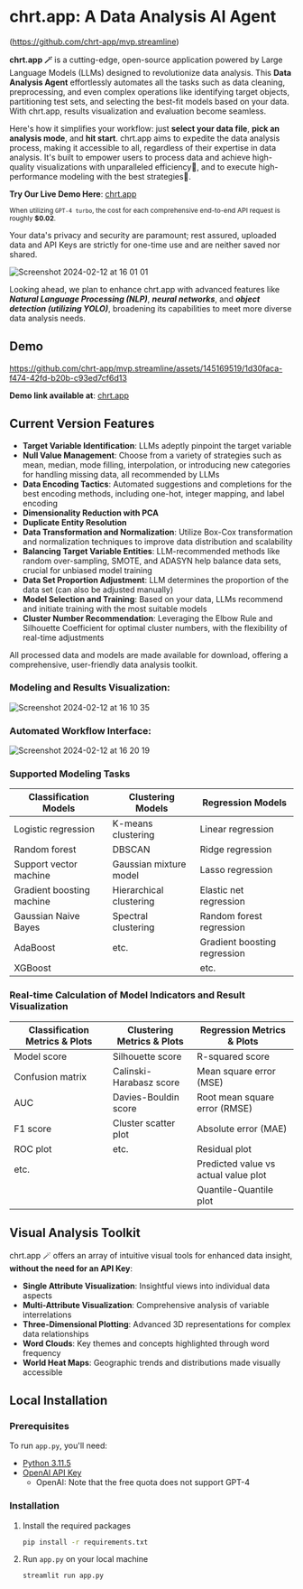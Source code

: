 # chrt.app: A Data Analysis AI Agent

(https://github.com/chrt-app/mvp.streamline) 

**chrt.app 🪄** is a cutting-edge, open-source application powered by Large Language Models (LLMs) designed to revolutionize data analysis. This **Data Analysis Agent** effortlessly automates all the tasks such as data cleaning, preprocessing, and even complex operations like identifying target objects, partitioning test sets, and selecting the best-fit models based on your data. With chrt.app, results visualization and evaluation become seamless.

Here's how it simplifies your workflow: just **select your data file**, **pick an analysis mode**, and **hit start**. chrt.app aims to expedite the data analysis process, making it accessible to all, regardless of their expertise in data analysis. It's built to empower users to process data and achieve high-quality visualizations with unparalleled efficiency🚀, and to execute high-performance modeling with the best strategies🔮.

**Try Our Live Demo Here**: [chrt.app](https://streamline.streamlit.app)

<small>When utilizing `GPT-4 turbo`, the cost for each comprehensive end-to-end API request is roughly <strong>$0.02</strong>.</small>

Your data's privacy and security are paramount; rest assured, uploaded data and API Keys are strictly for one-time use and are neither saved nor shared.

![Screenshot 2024-02-12 at 16 01 01](https://github.com/chrt-app/mvp.streamline/assets/145169519/4167b04c-0853-4703-87a4-6c2994e30f9e)

Looking ahead, we plan to enhance chrt.app with advanced features like ***Natural Language Processing (NLP)***, ***neural networks***, and ***object detection (utilizing YOLO)***, broadening its capabilities to meet more diverse data analysis needs.

## Demo

https://github.com/chrt-app/mvp.streamline/assets/145169519/1d30faca-f474-42fd-b20b-c93ed7cf6d13

**Demo link available at**: [chrt.app](https://streamline.streamlit.app)

## Current Version Features

- **Target Variable Identification**: LLMs adeptly pinpoint the target variable
- **Null Value Management**: Choose from a variety of strategies such as mean, median, mode filling, interpolation, or introducing new categories for handling missing data, all recommended by LLMs
- **Data Encoding Tactics**: Automated suggestions and completions for the best encoding methods, including one-hot, integer mapping, and label encoding
- **Dimensionality Reduction with PCA**
- **Duplicate Entity Resolution**
- **Data Transformation and Normalization**: Utilize Box-Cox transformation and normalization techniques to improve data distribution and scalability
- **Balancing Target Variable Entities**: LLM-recommended methods like random over-sampling, SMOTE, and ADASYN help balance data sets, crucial for unbiased model training
- **Data Set Proportion Adjustment**: LLM determines the proportion of the data set (can also be adjusted manually)
- **Model Selection and Training**: Based on your data, LLMs recommend and initiate training with the most suitable models
- **Cluster Number Recommendation**: Leveraging the Elbow Rule and Silhouette Coefficient for optimal cluster numbers, with the flexibility of real-time adjustments

All processed data and models are made available for download, offering a comprehensive, user-friendly data analysis toolkit.

### Modeling and Results Visualization:

![Screenshot 2024-02-12 at 16 10 35](https://github.com/chrt-app/mvp.streamline/assets/145169519/423da7be-63f1-491d-9ebe-6a788c440c40)

### Automated Workflow Interface:

![Screenshot 2024-02-12 at 16 20 19](https://github.com/chrt-app/mvp.streamline/assets/145169519/9d04d5f2-4f2a-44eb-ab8b-c07c8c0c5a53)

### Supported Modeling Tasks

| **Classification Models**        | **Clustering Models**         | **Regression Models**               |
|----------------------------------|-------------------------------|-------------------------------------|
| Logistic regression              | K-means clustering            | Linear regression                   |
| Random forest                    | DBSCAN                        | Ridge regression                    |
| Support vector machine           | Gaussian mixture model        | Lasso regression                    |
| Gradient boosting machine        | Hierarchical clustering       | Elastic net regression              |
| Gaussian Naive Bayes             | Spectral clustering           | Random forest regression            |
| AdaBoost                         | etc.                          | Gradient boosting regression        |
| XGBoost                          |                               | etc.                                |

### Real-time Calculation of Model Indicators and Result Visualization

| **Classification Metrics & Plots** | **Clustering Metrics & Plots** | **Regression Metrics & Plots**        |
|------------------------------------|--------------------------------|---------------------------------------|
| Model score                        | Silhouette score               | R-squared score                       |
| Confusion matrix                   | Calinski-Harabasz score        | Mean square error (MSE)               |
| AUC                                | Davies-Bouldin score           | Root mean square error (RMSE)         |
| F1 score                           | Cluster scatter plot           | Absolute error (MAE)                  |
| ROC plot                           | etc.                           | Residual plot                         |
| etc.                               |                                | Predicted value vs actual value plot  |
|                                    |                                | Quantile-Quantile plot                |

## Visual Analysis Toolkit

chrt.app 🪄 offers an array of intuitive visual tools for enhanced data insight, **without the need for an API Key**:

- **Single Attribute Visualization**: Insightful views into individual data aspects
- **Multi-Attribute Visualization**: Comprehensive analysis of variable interrelations
- **Three-Dimensional Plotting**: Advanced 3D representations for complex data relationships
- **Word Clouds**: Key themes and concepts highlighted through word frequency
- **World Heat Maps**: Geographic trends and distributions made visually accessible

## Local Installation

### Prerequisites

To run `app.py`, you'll need:

- [Python 3.11.5](https://www.python.org/downloads/)
- [OpenAI API Key](https://openai.com/blog/openai-api)
    - OpenAI: Note that the free quota does not support GPT-4

### Installation

1. Install the required packages

    ```bash
    pip install -r requirements.txt
    ```

2. Run `app.py` on your local machine

    ```bash
    streamlit run app.py
    ```
